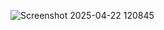 ![Screenshot 2025-04-22 120845](https://github.com/user-attachments/assets/79529ffb-4c7f-4cc1-b192-1538377d5e31)
